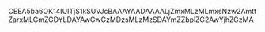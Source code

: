 CEEA5ba6OK14IUITjS1kSUVJcBAAAYAADAAAALjZmxMLzMLmxsNzw2AmttZarxMLGmZGDYLDAYAwGwGzMDzsMLzMzSDAYmZZbplZG2AwYjhZGzMA

